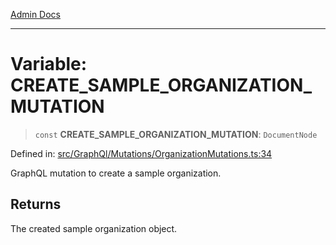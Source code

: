 [Admin Docs](/)

***

# Variable: CREATE\_SAMPLE\_ORGANIZATION\_MUTATION

> `const` **CREATE\_SAMPLE\_ORGANIZATION\_MUTATION**: `DocumentNode`

Defined in: [src/GraphQl/Mutations/OrganizationMutations.ts:34](https://github.com/gautam-divyanshu/talawa-admin/blob/d5fea688542032271211cd43ee86c7db0866bcc0/src/GraphQl/Mutations/OrganizationMutations.ts#L34)

GraphQL mutation to create a sample organization.

## Returns

The created sample organization object.
